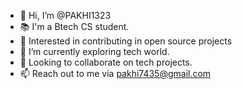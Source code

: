 - 👋 Hi, I’m @PAKHI1323
- 📚 I'm a Btech CS student.
- 👀 Interested in contributing in open source projects
- 🌱 I’m currently exploring tech world.  
- 💞️ Looking to collaborate on tech projects.
- 📫 Reach out to me via pakhi7435@gmail.com 

<!---
PAKHI1323/PAKHI1323 is a ✨ special ✨ repository because its `README.md` (this file) appears on your GitHub profile.
You can click the Preview link to take a look at your changes.
--->
